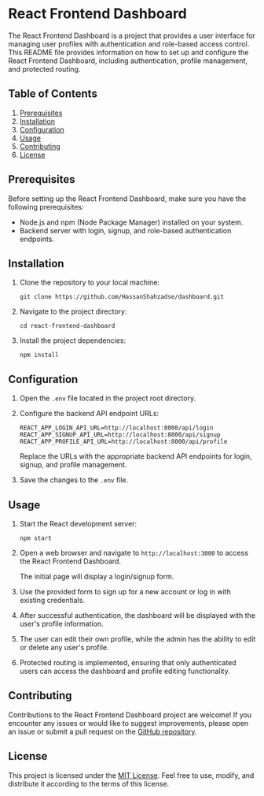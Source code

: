 # React Frontend Dashboard

The React Frontend Dashboard is a project that provides a user interface for managing user profiles with authentication and role-based access control. This README file provides information on how to set up and configure the React Frontend Dashboard, including authentication, profile management, and protected routing.

## Table of Contents

1. [Prerequisites](#prerequisites)
2. [Installation](#installation)
3. [Configuration](#configuration)
4. [Usage](#usage)
5. [Contributing](#contributing)
6. [License](#license)

## Prerequisites

Before setting up the React Frontend Dashboard, make sure you have the following prerequisites:

- Node.js and npm (Node Package Manager) installed on your system.
- Backend server with login, signup, and role-based authentication endpoints.

## Installation

1. Clone the repository to your local machine:

   ```
   git clone https://github.com/HassanShahzadse/dashboard.git
   ```

2. Navigate to the project directory:

   ```
   cd react-frontend-dashboard
   ```

3. Install the project dependencies:

   ```
   npm install
   ```

## Configuration

1. Open the `.env` file located in the project root directory.

2. Configure the backend API endpoint URLs:

   ```
   REACT_APP_LOGIN_API_URL=http://localhost:8000/api/login
   REACT_APP_SIGNUP_API_URL=http://localhost:8000/api/signup
   REACT_APP_PROFILE_API_URL=http://localhost:8000/api/profile
   ```

   Replace the URLs with the appropriate backend API endpoints for login, signup, and profile management.

3. Save the changes to the `.env` file.

## Usage

1. Start the React development server:

   ```
   npm start
   ```

2. Open a web browser and navigate to `http://localhost:3000` to access the React Frontend Dashboard.

   The initial page will display a login/signup form.

3. Use the provided form to sign up for a new account or log in with existing credentials.

4. After successful authentication, the dashboard will be displayed with the user's profile information.

5. The user can edit their own profile, while the admin has the ability to edit or delete any user's profile.

6. Protected routing is implemented, ensuring that only authenticated users can access the dashboard and profile editing functionality.

## Contributing

Contributions to the React Frontend Dashboard project are welcome! If you encounter any issues or would like to suggest improvements, please open an issue or submit a pull request on the [GitHub repository](https://github.com/example/react-frontend-dashboard).

## License

This project is licensed under the [MIT License](https://opensource.org/licenses/MIT). Feel free to use, modify, and distribute it according to the terms of this license.